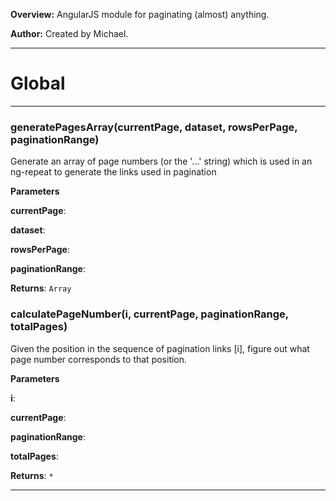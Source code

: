 **Overview:** AngularJS module for paginating (almost) anything.



**Author:** Created by Michael.




* * *

# Global





* * *

### generatePagesArray(currentPage, dataset, rowsPerPage, paginationRange) 

Generate an array of page numbers (or the '...' string) which is used in an ng-repeat to generate thelinks used in pagination

**Parameters**

**currentPage**: 

**dataset**: 

**rowsPerPage**: 

**paginationRange**: 

**Returns**: `Array`


### calculatePageNumber(i, currentPage, paginationRange, totalPages) 

Given the position in the sequence of pagination links [i], figure out what page number corresponds to that position.

**Parameters**

**i**: 

**currentPage**: 

**paginationRange**: 

**totalPages**: 

**Returns**: `*`



* * *
